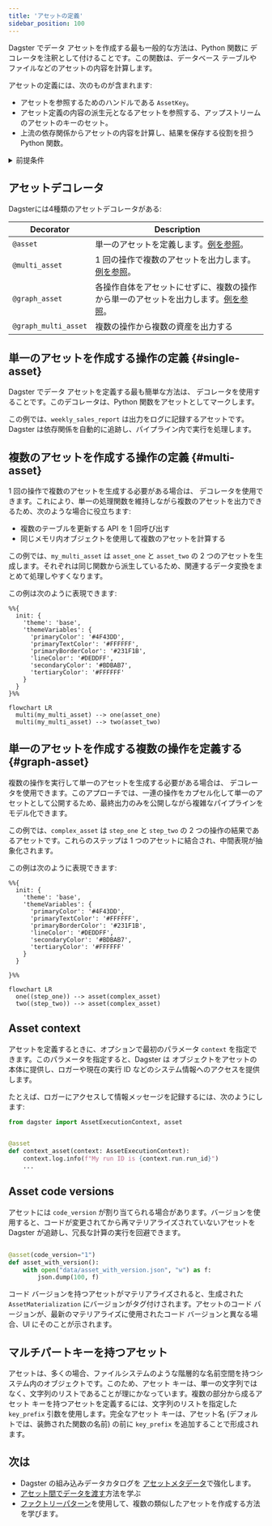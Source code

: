 ```yaml
---
title: 'アセットの定義'
sidebar_position: 100
---
```


Dagster でデータ アセットを作成する最も一般的な方法は、Python 関数に <PyObject section="assets" module="dagster" object="asset" decorator /> デコレータを注釈として付けることです。この関数は、データベース テーブルやファイルなどのアセットの内容を計算します。

アセットの定義には、次のものが含まれます:

* アセットを参照するためのハンドルである `AssetKey`。
* アセット定義の内容の派生元となるアセットを参照する、アップストリームのアセットのキーのセット。
* 上流の依存関係からアセットの内容を計算し、結果を保存する役割を担う Python 関数。

<details>
  <summary>前提条件</summary>

この記事のコードを実行するには、Dagster をインストールする必要があります。詳細については、[インストールガイド](/getting-started/installation) を参照してください。

</details>

## アセットデコレータ

Dagsterには4種類のアセットデコレータがある:

| Decorator            | Description                                                          |
| -------------------- | -------------------------------------------------------------------- |
| `@asset`             | 単一のアセットを定義します。[例を参照](#single-asset)。                 |
| `@multi_asset`       | 1 回の操作で複数のアセットを出力します。[例を参照](#multi-asset)。       |
| `@graph_asset`       | 各操作自体をアセットにせずに、複数の操作から単一のアセットを出力します。[例を参照](#graph-asset)。 |
| `@graph_multi_asset` | 複数の操作から複数の資産を出力する                                      |

## 単一のアセットを作成する操作の定義 \{#single-asset}

Dagster でデータ アセットを定義する最も簡単な方法は、<PyObject section="assets" module="dagster" object="asset" decorator /> デコレータを使用することです。このデコレータは、Python 関数をアセットとしてマークします。

<CodeExample path="docs_beta_snippets/docs_beta_snippets/guides/data-assets/data-assets/asset_decorator.py" language="python" title="Using @dg.asset decorator" />

この例では、`weekly_sales_report` は出力をログに記録するアセットです。Dagster は依存関係を自動的に追跡し、パイプライン内で実行を処理します。

## 複数のアセットを作成する操作の定義 \{#multi-asset}

1 回の操作で複数のアセットを生成する必要がある場合は、<PyObject section="assets" module="dagster" object="multi_asset" decorator /> デコレータを使用できます。これにより、単一の処理関数を維持しながら複数のアセットを出力できるため、次のような場合に役立ちます:

- 複数のテーブルを更新する API を 1 回呼び出す
- 同じメモリ内オブジェクトを使用して複数のアセットを計算する

この例では、`my_multi_asset` は `asset_one` と `asset_two` の 2 つのアセットを生成します。それぞれは同じ関数から派生しているため、関連するデータ変換をまとめて処理しやすくなります。

<CodeExample path="docs_beta_snippets/docs_beta_snippets/guides/data-assets/data-assets/multi_asset_decorator.py" language="python" title="Using @dg.multi_asset decorator" />

この例は次のように表現できます:

```mermaid
%%{
  init: {
    'theme': 'base',
    'themeVariables': {
      'primaryColor': '#4F43DD',
      'primaryTextColor': '#FFFFFF',
      'primaryBorderColor': '#231F1B',
      'lineColor': '#DEDDFF',
      'secondaryColor': '#BDBAB7',
      'tertiaryColor': '#FFFFFF'
    }
  }
}%%

flowchart LR
  multi(my_multi_asset) --> one(asset_one)
  multi(my_multi_asset) --> two(asset_two)
```

## 単一のアセットを作成する複数の操作を定義する \{#graph-asset}

複数の操作を実行して単一のアセットを生成する必要がある場合は、<PyObject section="assets" module="dagster" object="graph_asset" decorator /> デコレータを使用できます。このアプローチでは、一連の操作をカプセル化して単一のアセットとして公開するため、最終出力のみを公開しながら複雑なパイプラインをモデル化できます。

<CodeExample path="docs_beta_snippets/docs_beta_snippets/guides/data-assets/data-assets/graph_asset_decorator.py" language="python" title="Using @dg.graph_asset decorator" />

この例では、`complex_asset` は `step_one` と `step_two` の 2 つの操作の結果であるアセットです。これらのステップは 1 つのアセットに結合され、中間表現が抽象化されます。

この例は次のように表現できます:

```mermaid
%%{
  init: {
    'theme': 'base',
    'themeVariables': {
      'primaryColor': '#4F43DD',
      'primaryTextColor': '#FFFFFF',
      'primaryBorderColor': '#231F1B',
      'lineColor': '#DEDDFF',
      'secondaryColor': '#BDBAB7',
      'tertiaryColor': '#FFFFFF'
    }
  }

}%%

flowchart LR
  one((step_one)) --> asset(complex_asset)
  two((step_two)) --> asset(complex_asset)
```

## Asset context

アセットを定義するときに、オプションで最初のパラメータ `context` を指定できます。このパラメータを指定すると、Dagster は <PyObject section="execution" module="dagster" object="AssetExecutionContext" /> オブジェクトをアセットの本体に提供し、ロガーや現在の実行 ID などのシステム情報へのアクセスを提供します。

たとえば、ロガーにアクセスして情報メッセージを記録するには、次のようにします:

```python
from dagster import AssetExecutionContext, asset


@asset
def context_asset(context: AssetExecutionContext):
    context.log.info(f"My run ID is {context.run.run_id}")
    ...

```

## Asset code versions

アセットには `code_version` が割り当てられる場合があります。バージョンを使用すると、コードが変更されてから再マテリアライズされていないアセットを Dagster が追跡し、冗長な計算の実行を回避できます。

```python

@asset(code_version="1")
def asset_with_version():
    with open("data/asset_with_version.json", "w") as f:
        json.dump(100, f)

```

コード バージョンを持つアセットがマテリアライズされると、生成された `AssetMaterialization` にバージョンがタグ付けされます。アセットのコード バージョンが、最新のマテリアライズに使用されたコード バージョンと異なる場合、UI にそのことが示されます。

## マルチパートキーを持つアセット

アセットは、多くの場合、ファイルシステムのような階層的な名前空間を持つシステム内のオブジェクトです。このため、アセット キーは、単一の文字列ではなく、文字列のリストであることが理にかなっています。複数の部分から成るアセット キーを持つアセットを定義するには、文字列のリストを指定した `key_prefix` 引数を使用します。完全なアセット キーは、アセット名 (デフォルトでは、装飾された関数の名前) の前に `key_prefix` を追加することで形成されます。

<CodeExample path="docs_snippets/docs_snippets/concepts/assets/multi_component_asset_key.py" startAfter="start_marker" endBefore="end_marker" />

## 次は

- Dagster の組み込みデータカタログを [アセットメタデータ](/guides/build/assets/metadata-and-tags/)で強化します。
- [アセット間でデータを渡す](/guides/build/assets/passing-data-between-assets)方法を学ぶ
- [ファクトリーパターン](/guides/build/assets/creating-asset-factories)を使用して、複数の類似したアセットを作成する方法を学びます。
